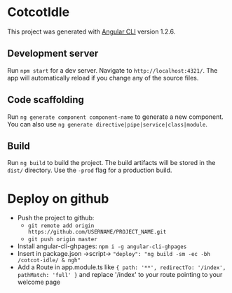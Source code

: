 # CotcotIdle

This project was generated with [Angular CLI](https://github.com/angular/angular-cli) version 1.2.6.

## Development server

Run `npm start` for a dev server. Navigate to `http://localhost:4321/`. The app will automatically reload if you change any of the source files.

## Code scaffolding

Run `ng generate component component-name` to generate a new component. You can also use `ng generate directive|pipe|service|class|module`.

## Build

Run `ng build` to build the project. The build artifacts will be stored in the `dist/` directory. Use the `-prod` flag for a production build.


# Deploy on github

- Push the project to github:
  * `git remote add origin https://github.com/USERNAME/PROJECT_NAME.git`
  * `git push origin master`
- Install angular-cli-ghpages: `npm i -g angular-cli-ghpages`
- Insert in package.json ->script-> `"deploy": "ng build -sm -ec -bh /cotcot-idle/ & ngh"`
- Add a Route in app.module.ts like `{
  path: '**',
  redirectTo: '/index',
  pathMatch: 'full'
}` and replace '/index' to your route pointing to your welcome page

